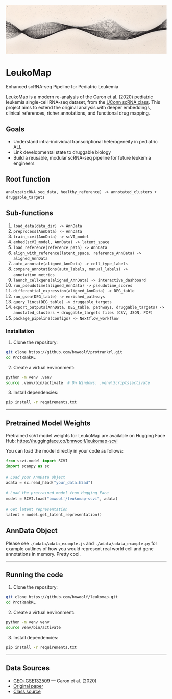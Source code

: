 ![Banner](assets/github_banner.png)

# LeukoMap

Enhanced scRNA-seq Pipeline for Pediatric Leukemia

LeukoMap is a modern re-analysis of the Caron et al. (2020) pediatric leukemia single-cell RNA-seq dataset, from the [UConn scRNA class](https://github.com/CBC-UCONN/Single-Cell-Transcriptomics). This project aims to extend the original analysis with deeper embeddings, clinical references, richer annotations, and functional drug mapping.

## Goals
- Understand intra-individual transcriptional heterogeneity in pediatric ALL
- Link developmental state to druggable biology
- Build a reusable, modular scRNA-seq pipeline for future leukemia engineers

## Root function
`analyze(scRNA_seq_data, healthy_reference) -> annotated_clusters + druggable_targets`

## Sub-functions
1. `load_data(data_dir) -> AnnData`  
2. `preprocess(AnnData) -> AnnData`  
3. `train_scvi(AnnData) -> scVI_model`  
4. `embed(scVI_model, AnnData) -> latent_space`  
5. `load_reference(reference_path) -> AnnData`  
6. `align_with_reference(latent_space, reference_AnnData) -> aligned_AnnData`  
7. `auto_annotate(aligned_AnnData) -> cell_type_labels`  
8. `compare_annotations(auto_labels, manual_labels) -> annotation_metrics`  
9. `launch_cellxgene(aligned_AnnData) -> interactive_dashboard`  
10. `run_pseudotime(aligned_AnnData) -> pseudotime_scores`  
11. `differential_expression(aligned_AnnData) -> DEG_table`  
12. `run_gsea(DEG_table) -> enriched_pathways`  
13. `query_lincs(DEG_table) -> druggable_targets`  
14. `export_outputs(AnnData, DEG_table, pathways, druggable_targets) -> annotated_clusters + druggable_targets files (CSV, JSON, PDF)`  
15. `package_pipeline(configs) -> Nextflow_workflow`   

### Installation

1. Clone the repository:
```bash
git clone https://github.com/bmwoolf/protrankrl.git
cd ProtRankRL
```

2. Create a virtual environment:
```bash
python -m venv .venv
source .venv/bin/activate  # On Windows: .venv\Scripts\activate
```

3. Install dependencies:
```bash
pip install -r requirements.txt
```

---

## Pretrained Model Weights

Pretrained scVI model weights for LeukoMap are available on Hugging Face Hub:
https://huggingface.co/bmwoolf/leukomap-scvi

You can load the model directly in your code as follows:
```python
from scvi.model import SCVI
import scanpy as sc

# Load your AnnData object
adata = sc.read_h5ad("your_data.h5ad")

# Load the pretrained model from Hugging Face
model = SCVI.load("bmwoolf/leukomap-scvi", adata)

# Get latent representation
latent = model.get_latent_representation()
```

## AnnData Object
Please see `./adata/adata_example.js` and `./adata/adata_example.py` for example outlines of how you would represent real world cell and gene annotations in memory. Pretty cool.

---
## Running the code

1. Clone the repository:
```bash
git clone https://github.com/bmwoolf/leukomap.git
cd ProtRankRL
```

2. Create a virtual environment:
```bash
python -m venv venv
source venv/bin/activate
```

3. Install dependencies:
```bash
pip install -r requirements.txt
```

---

## Data Sources
- [GEO: GSE132509](https://www.ncbi.nlm.nih.gov/geo/query/acc.cgi?acc=GSE132509) — Caron et al. (2020)
- [Original paper](https://doi.org/10.1038/s41598-020-64929-x)
- [Class source](https://github.com/CBC-UCONN/Single-Cell-Transcriptomics)